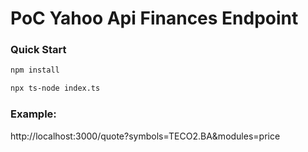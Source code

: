 # PoC Yahoo Api Finances Endpoint


### Quick Start

```bash
npm install

npx ts-node index.ts
```

### Example:
http://localhost:3000/quote?symbols=TECO2.BA&modules=price